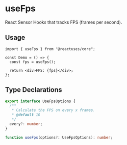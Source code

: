 # useFps

React Sensor Hooks that tracks FPS (frames per second).

## Usage

```tsx
import { useFps } from "@reactuses/core";

const Demo = () => {
  const fps = useFps();

  return <div>FPS: {fps}</div>;
};
```

## Type Declarations

```ts
export interface UseFpsOptions {
  /**
   * Calculate the FPS on every x frames.
   * @default 10
   */
  every?: number;
}

function useFps(options?: UseFpsOptions): number;
```
